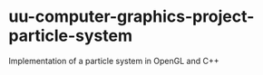 # uu-computer-graphics-project-particle-system
Implementation of a particle system in OpenGL and C++
